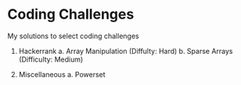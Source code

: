 # Coding Challenges
My solutions to select coding challenges

1. Hackerrank
    a. Array Manipulation   (Diffulty:   Hard)
    b. Sparse Arrays        (Difficulty: Medium)

2. Miscellaneous
    a. Powerset